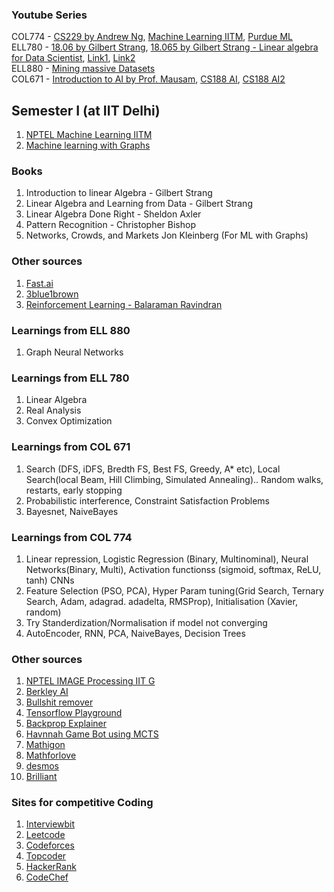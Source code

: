### Youtube Series
COL774 - [CS229 by Andrew Ng](https://www.youtube.com/watch?v=het9HFqo1TQ), [Machine Learning IITM](https://www.youtube.com/playlist?list=PLyqSpQzTE6M-SISTunGRBRiZk7opYBf_K), [Purdue ML](https://www.youtube.com/playlist?list=PL4FSfq6xtSvyqEsz3UUnAizemXJfQyDVD)  
ELL780 - [18.06 by Gilbert Strang](https://www.youtube.com/watch?v=JibVXBElKL0), [18.065 by Gilbert Strang - Linear algebra for Data Scientist](https://www.youtube.com/playlist?list=PLUl4u3cNGP63oMNUHXqIUcrkS2PivhN3k), [Link1](https://youtube.com/playlist?list=PLG4ZBab_DdoeZOWHJhUAA8fzTTumHP2O-&si=dbXdXR4-f-o3NfaV), [Link2](https://www.youtube.com/playlist?list=PLTYWkBB_Zi67KTmbeDxxBPxcEeqPfPC6f)  
ELL880 - [Mining massive Datasets](https://www.youtube.com/@miningmassivedatasets6799)  
COL671 - [Introduction to AI by Prof. Mausam](https://www.youtube.com/playlist?list=PLp6ek2hDcoNB_YJCruBFjhF79f5ZHyBuz), [CS188 AI](https://www.youtube.com/playlist?list=PL5gYI166VpDY6n0BGxNBkB-t1O0z4RmrJ), [CS188 AI2](https://www.youtube.com/playlist?list=PLsOUugYMBBJENfZ3XAToMsg44W7LeUVhF)

## Semester I (at IIT Delhi)
1. [NPTEL Machine Learning IITM](https://www.youtube.com/watch?v=_M-nDb0MIa4)
2. [Machine learning with Graphs](https://www.youtube.com/playlist?list=PLoROMvodv4rPLKxIpqhjhPgdQy7imNkDn)

### Books
1. Introduction to linear Algebra - Gilbert Strang
2. Linear Algebra and Learning from Data - Gilbert Strang
3. Linear Algebra Done Right - Sheldon Axler
4. Pattern Recognition - Christopher Bishop
5. Networks, Crowds, and Markets Jon Kleinberg (For ML with Graphs)

### Other sources
1. [Fast.ai](https://course.fast.ai/)
2. [3blue1brown](https://www.youtube.com/@3blue1brown)
3. [Reinforcement Learning - Balaraman Ravindran](https://www.youtube.com/@reinforcementlearning1077)

### Learnings from ELL 880
1. Graph Neural Networks

### Learnings from ELL 780
1. Linear Algebra
2. Real Analysis
3. Convex Optimization

### Learnings from COL 671
1. Search (DFS, iDFS, Bredth FS, Best FS, Greedy, A* etc), Local Search(local Beam, Hill Climbing, Simulated Annealing).. Random walks, restarts, early stopping
2. Probabilistic interference, Constraint Satisfaction Problems
3. Bayesnet, NaiveBayes

### Learnings from COL 774 
1. Linear repression, Logistic Regression (Binary, Multinominal), Neural Networks(Binary, Multi), Activation functionss (sigmoid, softmax, ReLU, tanh) CNNs
2. Feature Selection (PSO, PCA), Hyper Param tuning(Grid Search, Ternary Search, Adam, adagrad. adadelta, RMSProp), Initialisation (Xavier, random)
3. Try Standerdization/Normalisation if model not converging
4. AutoEncoder, RNN, PCA, NaiveBayes, Decision Trees

### Other sources
1. [NPTEL IMAGE Processing IIT G](https://www.youtube.com/playlist?list=PLwdnzlV3ogoVsma5GmBSsgJM6gHv1QoAo)
2. [Berkley AI](https://www.youtube.com/playlist?list=PLjsx92GvetlT6aVqJodhOdMZ7M_IkJsmL)
3. [Bullshit remover](https://www.bullshitremover.com/)
4. [Tensorflow Playground](https://playground.tensorflow.org)
5. [Backprop Explainer](https://xnought.github.io/backprop-explainer/)
6. [Havnnah Game Bot using MCTS](https://gauravmeena0708.github.io/havannah/index.html)
7. [Mathigon](https://mathigon.org/)
8. [Mathforlove](https://mathforlove.com)
9. [desmos](https://www.desmos.com/)
10. [Brilliant](https://brilliant.org/)

### Sites for competitive Coding
1. [Interviewbit](interviewbit.com/)
2. [Leetcode](https://leetcode.com/)
3. [Codeforces](https://codeforces.com/)
4. [Topcoder](https://www.topcoder.com/)
5. [HackerRank](https://www.hackerrank.com/)
6. [CodeChef](https://www.codechef.com/)
